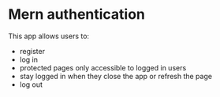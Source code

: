 # Mern authentication

This app allows users to:

* register
* log in
* protected pages only accessible to logged in users
* stay logged in when they close the app or refresh the page
* log out
